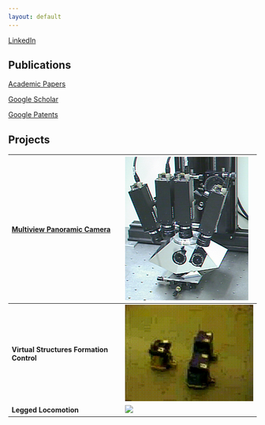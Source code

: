```yaml
---
layout: default
---
```


[LinkedIn](https://www.linkedin.com/in/karhantan)

## Publications
[Academic Papers](/Publications)

[Google Scholar](https://scholar.google.com/citations?hl=en&user=Fz17zgcAAAAJ)

[Google Patents](https://patents.google.com/?inventor=kar-han+tan,Kar+Han+Tan&status=GRANT&clustered=false&sort=new&num=100)

## Projects 

**[Multiview Panoramic Camera](/Pyramid)** | [![](/Pyramid/camera_files/spam_setup.jpeg)](/Pyramid)
:---|:---
**Virtual Structures Formation Control** | ![](/assets/mif_qt4.gif)
**Legged Locomotion** | ![](/assets/Walking.gif)

